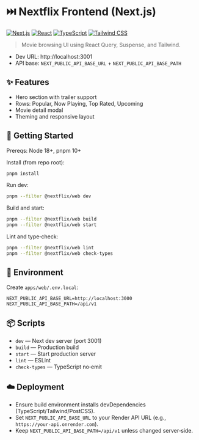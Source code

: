# ⏭️ Nextflix Frontend (Next.js)

[![Next.js](https://img.shields.io/badge/Next.js-15-black?logo=next.js)](https://nextjs.org)
[![React](https://img.shields.io/badge/React-19-61DAFB?logo=react&logoColor=222)](https://react.dev)
[![TypeScript](https://img.shields.io/badge/TypeScript-5-3178C6?logo=typescript&logoColor=white)](https://www.typescriptlang.org)
[![Tailwind CSS](https://img.shields.io/badge/Tailwind-4-38B2AC?logo=tailwindcss&logoColor=white)](https://tailwindcss.com)

> Movie browsing UI using React Query, Suspense, and Tailwind.

- Dev URL: http://localhost:3001
- API base: `NEXT_PUBLIC_API_BASE_URL` + `NEXT_PUBLIC_API_BASE_PATH`

## ✨ Features
- Hero section with trailer support
- Rows: Popular, Now Playing, Top Rated, Upcoming
- Movie detail modal
- Theming and responsive layout

## 🚀 Getting Started
Prereqs: Node 18+, pnpm 10+

Install (from repo root):
```bash
pnpm install
```

Run dev:
```bash
pnpm --filter @nextflix/web dev
```

Build and start:
```bash
pnpm --filter @nextflix/web build
pnpm --filter @nextflix/web start
```

Lint and type‑check:
```bash
pnpm --filter @nextflix/web lint
pnpm --filter @nextflix/web check-types
```

## 🔧 Environment
Create `apps/web/.env.local`:
```env
NEXT_PUBLIC_API_BASE_URL=http://localhost:3000
NEXT_PUBLIC_API_BASE_PATH=/api/v1
```

## 📦 Scripts
- `dev` — Next dev server (port 3001)
- `build` — Production build
- `start` — Start production server
- `lint` — ESLint
- `check-types` — TypeScript no‑emit

## ☁️ Deployment
- Ensure build environment installs devDependencies (TypeScript/Tailwind/PostCSS).
- Set `NEXT_PUBLIC_API_BASE_URL` to your Render API URL (e.g., `https://your-api.onrender.com`).
- Keep `NEXT_PUBLIC_API_BASE_PATH=/api/v1` unless changed server‑side.

